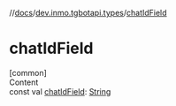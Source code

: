 //[docs](../../index.md)/[dev.inmo.tgbotapi.types](index.md)/[chatIdField](chat-id-field.md)



# chatIdField  
[common]  
Content  
const val [chatIdField](chat-id-field.md): [String](https://kotlinlang.org/api/latest/jvm/stdlib/kotlin/-string/index.html)  



